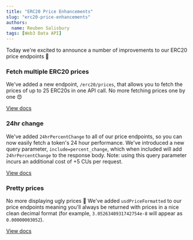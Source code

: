 ```yaml
---
title: "ERC20 Price Enhancements"
slug: "erc20-price-enhancements"
authors:
  name: Reuben Salisbury
tags: [Web3 Data API]
---
```


Today we're excited to announce a number of improvements to our ERC20 price endpoints 🎉

### Fetch multiple ERC20 prices
We've added a new endpoint, `/erc20/prices`, that allows you to fetch the prices of up to 25 ERC20s in one API call. No more fetching prices one by one 😍

[View docs](/web3-data-api/evm/reference/get-multiple-token-prices)

### 24hr change
We've added `24hrPercentChange` to all of our price endpoints, so you can now easily fetch a token's 24 hour performance. We've introduced a new query parameter, `include=percent_change`, which when included will add `24hrPercentChange` to the response body. Note: using this query parameter incurs an additional cost of +5 CUs per request.

[View docs](/web3-data-api/evm/reference/get-token-price)

### Pretty prices 
No more displaying ugly prices 🫣 We've added `usdPriceFormatted` to our price endpoints meaning you'll always be returned with prices in a nice clean decimal format (for example, `3.0526340931742754e-8` will appear as `0.00000003052`).

[View docs](/web3-data-api/evm/reference/get-token-price)
